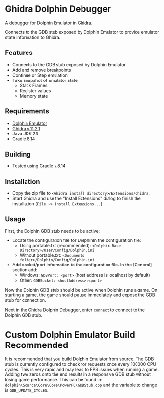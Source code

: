 # Ghidra Dolphin Debugger
A debugger for Dolphin Emulator in [Ghidra](https://github.com/NationalSecurityAgency/ghidra).

Connects to the GDB stub exposed by Dolphin Emulator to provide emulator state information to Ghidra.

## Features
- Connects to the GDB stub exposed by Dolphin Emulator
- Add and remove breakpoints
- Continue or Step emulation
- Take snapshot of emulator state
    - Stack Frames
    - Register values
    - Memory state

## Requirements
- [Dolphin Emulator](https://dolphin-emu.org/)
- [Ghidra v.11.2.1](https://github.com/NationalSecurityAgency/ghidra/releases/tag/Ghidra_11.2.1_build)
- Java JDK 23
- Gradle 8.14
    
## Building
- Tested using Gradle v.8.14

## Installation
- Copy the zip file to ``<Ghidra install directory>/Extensions/Ghidra``.
- Start Ghidra and use the "Install Extensions" dialog to finish the installation (``File -> Install Extensions...``)

## Usage
First, the Dolphin GDB stub needs to be active:
- Locate the configuration file for DolphinIn the configuration file:
    - Using portable.txt (recommended): ``<Dolphin Base Directory>/User/Config/Dolphin.ini``
    - Without portable.txt: ``<Documents folder>/Dolphin/Config/Dolphin.ini``
- Add socket/port information to the configuration file. In the [General] section add:
    - Windows: ``GDBPort: <port>`` (host address is localhost by default)
    - Other: ``GDBSocket: <hostAddress>:<port>``

Now the Dolphin GDB stub should be active when Dolphin runs a game. On starting a game, the game should pause immediately and expose the GDB stub for connection. 

Next in the Ghidra Dolphin Debugger, enter ``connect`` to connect to the Dolphin GDB stub.

# Custom Dolphin Emulator Build Recommended
It is recommended that you build Dolphin Emulator from source. The GDB stub is currently configured to check for requests once every 100000 CPU cycles. This is very rapid and may lead to FPS issues when running a game. Adding two zeros onto the end results in a responsive GDB stub without losing game performance. This can be found in: ``dolphin\Source\Core\Core\PowerPC\GDBStub.cpp`` and the variable to change is ``GDB_UPDATE_CYCLES``.